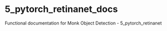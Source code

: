 # 5_pytorch_retinanet_docs
Functional documentation for Monk Object Detection - 5_pytorch_retinanet
